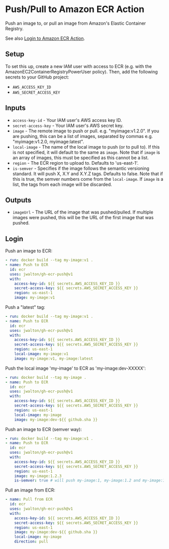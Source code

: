 # Push/Pull to Amazon ECR Action

Push an image to, or pull an image from Amazon's Elastic Container Registry.

See also [Login to Amazon ECR Action](https://github.com/jwalton/gh-ecr-login).

## Setup

To set this up, create a new IAM user with access to ECR (e.g. with the
AmazonEC2ContainerRegistryPowerUser policy). Then, add the following secrets
to your GitHub project:

- `AWS_ACCESS_KEY_ID`
- `AWS_SECRET_ACCESS_KEY`

## Inputs

- `access-key-id` - Your IAM user's AWS access key ID.
- `secret-access-key` - Your IAM user's AWS secret key.
- `image` - The remote image to push or pull. e.g. "myimage:v1.2.0".  If you are pushing, this can be a list of images, separated by commas e.g. "myimage:v1.2.0, myimage:latest".
- `local-image` - The name of the local image to push (or to pull to).  If this is not specified, it will default to the same as `image`.  Note that if `image` is an array of images, this must be specified as this cannot be a list.
- `region` - The ECR region to upload to. Defaults to 'us-east-1'.
- `is-semver` - Specifies if the image follows the semantic versioning standard. It will push X, X.Y and X.Y.Z tags. Defaults to false.  Note that if this is true, the semver numbers come from the `local-image`.  If `image` is a list, the tags from each image will be discarded.

## Outputs

- `imageUrl` - The URL of the image that was pushed/pulled.  If multiple images were pushed, this will be the URL of the first image that was pushed.

## Login

Push an image to ECR:

```yaml
- run: docker build --tag my-image:v1 .
- name: Push to ECR
  id: ecr
  uses: jwalton/gh-ecr-push@v1
  with:
    access-key-id: ${{ secrets.AWS_ACCESS_KEY_ID }}
    secret-access-key: ${{ secrets.AWS_SECRET_ACCESS_KEY }}
    region: us-east-1
    image: my-image:v1
```

Push a "latest" tag:

```yaml
- run: docker build --tag my-image:v1 .
- name: Push to ECR
  id: ecr
  uses: jwalton/gh-ecr-push@v1
  with:
    access-key-id: ${{ secrets.AWS_ACCESS_KEY_ID }}
    secret-access-key: ${{ secrets.AWS_SECRET_ACCESS_KEY }}
    region: us-east-1
    local-image: my-image:v1
    image: my-image:v1, my-image:latest
```

Push the local image 'my-image' to ECR as 'my-image:dev-XXXXX':

```yaml
- run: docker build --tag my-image .
- name: Push to ECR
  id: ecr
  uses: jwalton/gh-ecr-push@v1
  with:
    access-key-id: ${{ secrets.AWS_ACCESS_KEY_ID }}
    secret-access-key: ${{ secrets.AWS_SECRET_ACCESS_KEY }}
    region: us-east-1
    local-image: my-image
    image: my-image:dev-${{ github.sha }}
```

Push an image to ECR (semver way):

```yaml
- run: docker build --tag my-image:v1 .
- name: Push to ECR
  id: ecr
  uses: jwalton/gh-ecr-push@v1
  with:
    access-key-id: ${{ secrets.AWS_ACCESS_KEY_ID }}
    secret-access-key: ${{ secrets.AWS_SECRET_ACCESS_KEY }}
    region: us-east-1
    image: my-image:1.2.3
    is-semver: true # will push my-image:1, my-image:1.2 and my-image:1.2.3
```

Pull an image from ECR:

```yaml
- name: Pull from ECR
  id: ecr
  uses: jwalton/gh-ecr-push@v1
  with:
    access-key-id: ${{ secrets.AWS_ACCESS_KEY_ID }}
    secret-access-key: ${{ secrets.AWS_SECRET_ACCESS_KEY }}
    region: us-east-1
    image: my-image:dev-${{ github.sha }}
    local-image: my-image
    direction: pull
```
